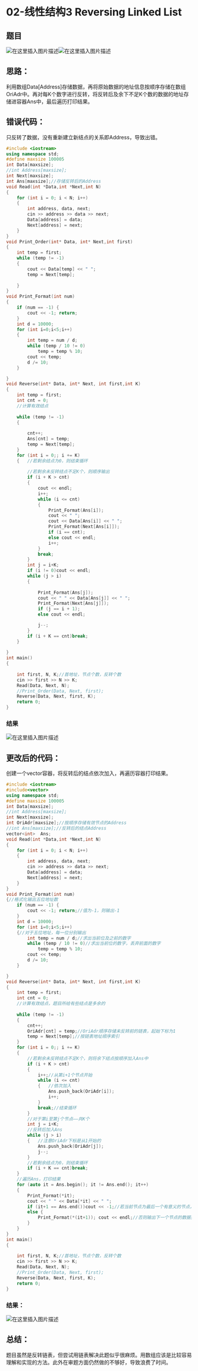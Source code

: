 # 02-线性结构3 Reversing Linked List


<!--more-->



## 题目
![在这里插入图片描述](https://img-blog.csdnimg.cn/ac888283cc1348f98a31a07fe0f89413.png?x-oss-process=image/watermark,type_ZmFuZ3poZW5naGVpdGk,shadow_10,text_aHR0cHM6Ly9ibG9nLmNzZG4ubmV0L3dlaXhpbl80NTgxNDcyOA==,size_16,color_FFFFFF,t_70)![在这里插入图片描述](https://img-blog.csdnimg.cn/2872fa91c2474576ae30c33d248e2d37.png?x-oss-process=image/watermark,type_ZmFuZ3poZW5naGVpdGk,shadow_10,text_aHR0cHM6Ly9ibG9nLmNzZG4ubmV0L3dlaXhpbl80NTgxNDcyOA==,size_16,color_FFFFFF,t_70)
## 思路：
利用数组Data[Address]存储数据，再将原始数据的地址信息按顺序存储在数组OriAdr中。再对每K个数字进行反转，将反转后及余下不足K个数的数据的地址存储进容器Ans中，最后遍历打印结果。

## 错误代码：
只反转了数据，没有重新建立新结点的关系即Address，导致出错。

```cpp
#include <iostream>
using namespace std;
#define maxsize 100005
int Data[maxsize];
//int Address[maxsize];
int Next[maxsize];
int Ans[maxsize];//存储反转后的Address
void Read(int *Data,int *Next,int N)
{
	for (int i = 0; i < N; i++)
	{
		int address, data, next;
		cin >> address >> data >> next;
		Data[address] = data;
		Next[address] = next;
	}
}
void Print_Order(int* Data, int* Next,int first)
{
	int temp = first;
	while (temp != -1)
	{
		cout << Data[temp] << " ";
		temp = Next[temp];
		
	}
}
void Print_Format(int num)
{
	if (num == -1) {
		cout << -1; return;
	}
	int d = 10000;
	for (int i=0;i<5;i++)
	{
		int temp = num / d;
		while (temp / 10 != 0)
			temp = temp % 10;
		cout << temp;
		d /= 10;
	}

}
void Reverse(int* Data, int* Next, int first,int K)
{
	int temp = first;
	int cnt = 0;
	//计算有效结点
	
	while (temp != -1)
	{
		
		cnt++;
		Ans[cnt] = temp;
		temp = Next[temp];
	}
	for (int i = 0;; i += K)
	{	//若剩余结点为0，则结束循环
		
		//若剩余未反转结点不足K个，则顺序输出
		if (i + K > cnt)
		{
			cout << endl;
			i++;
			while (i <= cnt)
			{
				Print_Format(Ans[i]);
				cout << " ";
				cout << Data[Ans[i]] << " ";
				Print_Format(Next[Ans[i]]);
				if (i == cnt);
				else cout << endl;
				i++;
			}
			break;
		}
		int j = i+K;
		if (i != 0)cout << endl;
		while (j > i)
		{
			
			Print_Format(Ans[j]);
			cout << " " << Data[Ans[j]] << " ";
			Print_Format(Next[Ans[j]]);
			if (j == i + 1);
			else cout << endl;

			j--;
		}
		if (i + K == cnt)break;
	}
	
}
int main()
{
	
	int first, N, K;//首地址，节点个数，反转个数
	cin >> first >> N >> K;
	Read(Data, Next, N);
	//Print_Order(Data, Next, first);
	Reverse(Data, Next, first, K);
	return 0;
}
```
### 结果
![在这里插入图片描述](https://img-blog.csdnimg.cn/aedf6474eecb4ccda786df653782c07e.png?x-oss-process=image/watermark,type_ZmFuZ3poZW5naGVpdGk,shadow_10,text_aHR0cHM6Ly9ibG9nLmNzZG4ubmV0L3dlaXhpbl80NTgxNDcyOA==,size_16,color_FFFFFF,t_70)
## 更改后的代码：
创建一个vector容器，将反转后的结点依次加入，再遍历容器打印结果。

```cpp
#include <iostream>
#include<vector>
using namespace std;
#define maxsize 100005
int Data[maxsize];
//int Address[maxsize];
int Next[maxsize];
int OriAdr[maxsize];//按顺序存储有效节点的Address
//int Ans[maxsize];//反转后的结点Address
vector<int>  Ans;
void Read(int *Data,int *Next,int N)
{
	for (int i = 0; i < N; i++)
	{
		int address, data, next;
		cin >> address >> data >> next;
		Data[address] = data;
		Next[address] = next;
	}
}
void Print_Format(int num)
{//格式化输出五位地址数
	if (num == -1) {
		cout << -1; return;//值为-1，则输出-1
	}
	int d = 10000;
	for (int i=0;i<5;i++)
	{//对于五位地址，每一位分别输出
		int temp = num / d;//求出当前位及之前的数字
		while (temp / 10 != 0)//求出当前位的数字，丢弃前面的数字
			temp = temp % 10;
		cout << temp;
		d /= 10;
	}

}
void Reverse(int* Data, int* Next, int first,int K)
{
	int temp = first;
	int cnt = 0;
	//计算有效结点，题目所给有些结点是多余的
	
	while (temp != -1)
	{
		cnt++;
		OriAdr[cnt] = temp;//OriAdr顺序存储未反转前的链表，起始下标为1
		temp = Next[temp];//按链表地址顺序索引
	}
	for (int i = 0;; i += K)
	{
		//若剩余未反转结点不足K个，则将余下结点按顺序加入Ans中
		if (i + K > cnt)
		{
			i++;//从第i+1个节点开始
			while (i <= cnt)
			{	//依次加入
				Ans.push_back(OriAdr[i]);
				i++;
			}
			break;//结束循环
		}
		//对于第i至第j个节点——共K个
		int j = i+K;
		//反转后加入Ans
		while (j > i)
		{	//注意OriAdr下标是从1开始的
			Ans.push_back(OriAdr[j]);
			j--;
		}
		//若剩余结点为0，则结束循环
		if (i + K == cnt)break;
	}
	//遍历Ans，打印结果
	for (auto it = Ans.begin(); it != Ans.end(); it++)
	{
		Print_Format(*it);
		cout << " " << Data[*it] << " ";
		if (it+1 == Ans.end())cout << -1;//若当前节点为最后一个有意义的节点，则输出结束标志-1
		else {
			Print_Format(*(it+1)); cout << endl;//否则输出下一个节点的数据并换行
		}
	}
}
int main()
{
	
	int first, N, K;//首地址，节点个数，反转个数
	cin >> first >> N >> K;
	Read(Data, Next, N);
	//Print_Order(Data, Next, first);
	Reverse(Data, Next, first, K);
	return 0;
}
```
### 结果：
![在这里插入图片描述](https://img-blog.csdnimg.cn/3140d3954fff4bc3ae337c2616b208a1.png?x-oss-process=image/watermark,type_ZmFuZ3poZW5naGVpdGk,shadow_10,text_aHR0cHM6Ly9ibG9nLmNzZG4ubmV0L3dlaXhpbl80NTgxNDcyOA==,size_16,color_FFFFFF,t_70)
## 总结：
题目虽然是反转链表，但尝试用链表解决此题似乎很麻烦。用数组应该是比较容易理解和实现的方法。此外在审题方面仍然做的不够好，导致浪费了时间。

